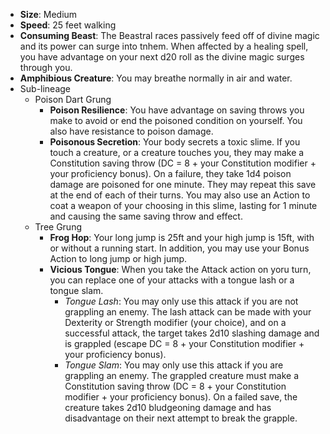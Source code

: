 - **Size**: Medium
- **Speed**: 25 feet walking
- **Consuming Beast**: The Beastral races passively feed off of divine magic and its power can surge into tnhem. When affected by a healing spell, you have advantage on your next d20 roll as the divine magic surges through you.
- **Amphibious Creature**: You may breathe normally in air and water.
- Sub-lineage
	- Poison Dart Grung
		- **Poison Resilience**: You have advantage on saving throws you make to avoid or end the poisoned condition on yourself. You also have resistance to poison damage.  
		- **Poisonous Secretion**: Your body secrets a toxic slime. If you touch a creature, or a creature touches you, they may make a Constitution saving throw (DC = 8 + your Constitution modifier + your proficiency bonus). On a failure, they take 1d4 poison damage are poisoned for one minute. They may repeat this save at the end of each of their turns. You may also use an Action to coat a weapon of your choosing in this slime, lasting for 1 minute and causing the same saving throw and effect. 
	- Tree Grung
		- **Frog Hop**: Your long jump is 25ft and your high jump is 15ft, with or without a running start. In addition, you may use your Bonus Action to long jump or high jump.
		- **Vicious Tongue**: When you take the Attack action on yoru turn, you can replace one of your attacks with a tongue lash or a tongue slam. 
			- *Tongue Lash*: You may only use this attack if you are not grappling an enemy. The lash attack can be made with your Dexterity or Strength modifier (your choice), and on a successful attack, the target takes 2d10 slashing damage and is grappled (escape DC = 8 + your Constitution modifier + your proficiency bonus).
			- *Tongue Slam*: You may only use this attack if you are grappling an enemy. The grappled creature must make a Constitution saving throw (DC = 8 + your Constitution modifier + your proficiency bonus). On a failed save, the creature takes 2d10 bludgeoning damage and has disadvantage on their next attempt to break the grapple.